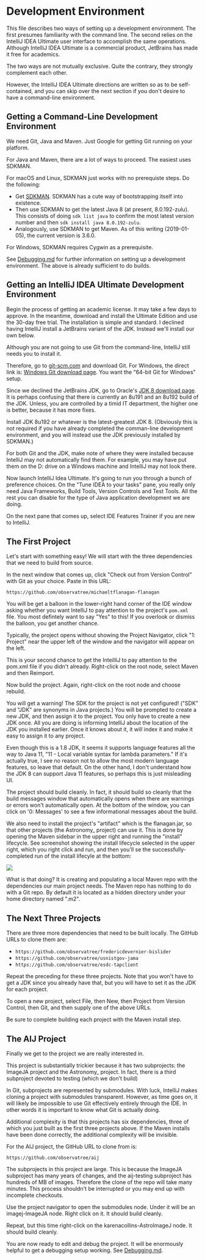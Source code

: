 Development Environment
=======================

This file describes two ways of setting up a development
environment. The first presumes familiarity with the command line. The
second relies on the IntelliJ IDEA Ultimate user interface to accomplish
the same operations. Although IntelliJ IDEA Ultimate is a commercial
product, JetBrains has made it free for academics.

The two ways are not mutually exclusive. Quite the contrary, they strongly
complement each other.

However, the IntelliJ IDEA Ultimate directions are written so
as to be self-contained, and you can skip over the next
section if you don't desire to have a command-line environment.

Getting a Command-Line Development Environment
----------------------------------------------

We need Git, Java and Maven. Just Google for getting Git running on your platform.

For Java and Maven, there are a lot of ways to proceed. The easiest uses SDKMAN.

For macOS and Linux, SDKMAN just works with no prerequiste steps. Do the following:

* Get [SDKMAN](https://sdkman.io/install). SDKMAN has a cute way of bootstrapping itself into existence.
* Then use SDKMAN to get the latest Java 8 (at present, 8.0.192-zulu).
This consists of doing `sdk list java` to confirm the most latest version number and then `sdk install java 8.0.192-zulu`.
* Analogously, use SDKMAN to get Maven. As of this writing (2019-01-05), the current version is 3.6.0.

For Windows, SDKMAN requires Cygwin as a prerequisite.

See [Debugging.md](./Debugging.md) for further information on setting 
up a development environment. The above is already sufficient to do builds.

Getting an IntelliJ IDEA Ultimate Development Environment
---------------------------------------------------------

Begin the process of getting an academic license. It may take a few days to approve.
In the meantime, download and install the Ultimate Edition
and use the 30-day free trial. The installation is simple and standard. I declined 
having IntelliJ install a JetBrains variant of the JDK. Instead we'll install our own below.

Although you are not going to use Git from the command-line, IntelliJ still needs you to 
install it.

Therefore, go to [git-scm.com](git-scm.com) and download Git. For Windows,
the direct link is: [Windows Git download page](https://git-scm.com/download/win).
You want the "64-bit Git for Windows" setup.

Since we declined the JetBrains JDK, go to Oracle's
[JDK 8 download page](https://www.oracle.com/technetwork/java/javase/downloads/jdk8-downloads-2133151.html).
It is perhaps confusing that there is currently an 8u191 and an 8u192
build of the JDK. Unless, you are controlled by a timid IT department,
the higher one is better, because it has more fixes.

Install JDK 8u192 or whatever is the latest-greatest JDK 8. (Obviously this is
not required if you have already completed the comman-line development environment,
and you will instead use the JDK previously installed by SDKMAN.)

For both Git and the JDK, make note of where they were installed
because IntelliJ may not automatically find them.  For example, you
may have put them on the D: drive on a Windows machine and IntelliJ
may not look there.

Now launch IntelliJ Idea Ultimate. It's going to run you
through a bunch of preference choices. On the
"Tune IDEA to your tasks" pane, you really only need Java Frameworks,
Build Tools, Version Controls and Test Tools. All the rest you can
disable for the type of Java application development we are doing.

On the next pane that comes up, select IDE Features Trainer if you are
new to IntelliJ.

## The First Project

Let's start with something easy! We will start with the three dependencies that we need to build from source.

In the next window that comes up, click "Check out from Version Control" with Git as your choice. Paste in this URL:

```https://github.com/observatree/michaeltflanagan-flanagan```

You will be get a balloon in the lower-right hand corner of the IDE
window asking whether you want IntelliJ to pay attention to the
project's `pom.xml` file. You most defintely want to say "Yes" to
this! If you overlook or dismiss the balloon, you get another chance.

Typically, the project opens without showing the Project Navigator, click "1:
Project" near the upper left of the window and the navigator will
appear on the left.

This is your second chance to get the InteilliJ to pay attention to
the pom.xml file if you didn't already. Right-click on the root node,
select Maven and then Reimport.

Now build the project. Again, right-click on the root node and choose rebuild.

You will get a warning! The SDK for the project is not yet
configured! ("SDK" and "JDK" are synonyms in Java projects.)  You will
be prompted to create a new JDK, and then assign it to the
project. You only have to create a new JDK once.  All you are doing is
informing IntelliJ about the location of the JDK you installed
earlier. Once it knows about it, it will index it and make it easy to
assign it to any project.

Even though this is a 1.8 JDK, it seems it supports language features
all the way to Java 11, "11 - Local variable syntax for lambda
parameters." If it's actually true, I see no reason not to allow
the most modern language features, so leave that default. On the 
other hand, I don't understand how the JDK 8 can support Java 11
features, so perhaps this is just misleading UI.

The project should build cleanly. In fact, it should build so cleanly
that the build messages window that automatically opens when there
are warnings or errors won't automatically open. At the bottom
of the window, you can click on '0: Messages' to see a few
informational messages about the build.

We also need to install the project's "artifact" which is the
flanagan.jar, so that other projects (the Astronomy_ project) can use
it. This is done by opening the Maven sidebar in the upper right and
running the "install" lifecycle. See screenshot showing the install
lifecycle selected in the upper right, which you right click and run,
and then you'll se the successfully-completed
run of the install lifecyle at the bottom:

![](./grabs/MavenInstallLifecycle.png)

What is that doing? It is creating and populating a local Maven repo
with the dependencies our main project needs. The Maven repo has
nothing to do with a Git repo. By default it is located as a hidden
directory under your home directory named ".m2".

## The Next Three Projects

There are three more dependencies that need to be built locally. The GitHub URLs to clone them are:

* ```https://github.com/observatree/fredericdevernier-bislider```
* ```https://github.com/observatree/usnistgov-jama```
* ```https://github.com/observatree/esdc-tapclient```

Repeat the preceding for these three projects. Note that you won't have
to get a JDK since you already have that, but you will have to set it
as the JDK for each project.

To open a new project, select File, then New, then Project from Version Control,
then Git, and then supply one of the above URLs.

Be sure to complete building each project with the Maven install step.

## The AIJ Project

Finally we get to the project we are really interested in.

This project is substantially trickier because it has two subprojects:
the ImageJA project and the Astronomy_ project. In fact, there is a
third subproject devoted to testing (which we don't build)

In Git, subprojects are represented by submodules. With luck, IntelliJ
makes cloning a project with submodules transparent. However, as
time goes on, it will likely be impossible to use Git effectively
entirely through the IDE. In other words it is important to know 
what Git is actually doing.

Additional complexity is that this projects has six dependencies,
three of which you just built as the first three projects above.
If the Maven installs have been done correctly, the additional
complexity will be invisible.

For the AIJ project, the GitHub URL to clone from is:

```https://github.com/observatree/aij```

The subprojects in this project are large. This is because the ImageJA
subproject has many years of changes, and the aij-testing subproject
has hundreds of MB of images. Therefore the clone of the repo will
take many minutes. This process shouldn't be interrupted or you may
end up with incomplete checkouts.

Use the project navigator to open the submodules node. Under it will
be an imagej-ImageJA node. Right click on it. It should build cleanly.

Repeat, but this time right-click on the karenacollins-AstroImageJ
node. It should build cleanly.

You are now ready to edit and debug the project. It will be enormously
helpful to get a debugging setup working. See [Debugging.md](./Debugging.md).
